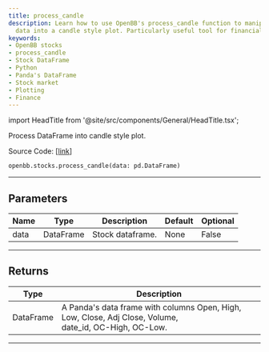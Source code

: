 ```yaml
---
title: process_candle
description: Learn how to use OpenBB's process_candle function to manipulate stock
  data into a candle style plot. Particularly useful tool for financial analysis.
keywords:
- OpenBB stocks
- process_candle
- Stock DataFrame
- Python
- Panda's DataFrame
- Stock market
- Plotting
- Finance
---
```


import HeadTitle from '@site/src/components/General/HeadTitle.tsx';

<HeadTitle title="stocks.process_candle - Reference | OpenBB SDK Docs" />

Process DataFrame into candle style plot.

Source Code: [[link](https://github.com/OpenBB-finance/OpenBBTerminal/tree/main/openbb_terminal/stocks/stocks_helper.py#L825)]

```python
openbb.stocks.process_candle(data: pd.DataFrame)
```

---

## Parameters

| Name | Type | Description | Default | Optional |
| ---- | ---- | ----------- | ------- | -------- |
| data | DataFrame | Stock dataframe. | None | False |


---

## Returns

| Type | Description |
| ---- | ----------- |
| DataFrame | A Panda's data frame with columns Open, High, Low, Close, Adj Close, Volume,<br/>date_id, OC-High, OC-Low. |
---
